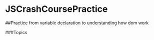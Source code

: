 # JSCrashCoursePractice



##Practice from variable declaration to understanding how dom work

###Topics
